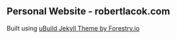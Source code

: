 ## Personal Website - robertlacok.com  

Built using [uBuild Jekyll Theme by Forestry.io](https://forestry.io/blog/ubuild-a-new-theme-for-static-sites-using-blocks/#/)
